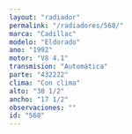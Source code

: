 ```yaml
---
layout: "radiador"
permalink: "/radiadores/568/"
marca: "Cadillac"
modelo: "Eldorado"
ano: "1992"
motor: "V8 4.1"
transmision: "Automática"
parte: "432222"
clima: "Con clima"
alto: "30 1/2"
ancho: "17 1/2"
observaciones: ""
id: "568"
---
```


